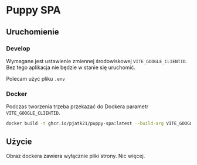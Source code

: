 # Puppy SPA

## Uruchomienie

### Develop
Wymagane jest ustawienie zmiennej środowiskowej `VITE_GOOGLE_CLIENTID`.
Bez tego aplikacja nie będzie w stanie się uruchomić.

Polecam użyć pliku `.env`

### Docker
Podczas tworzenia trzeba przekazać do Dockera parametr `VITE_GOOGLE_CLIENTID`.

```sh
docker build -t ghcr.io/pjatk21/puppy-spa:latest --build-arg VITE_GOOGLE_CLIENTID="notsoscrect.apps.googleusercontent.com" .
```

## Użycie
Obraz dockera zawiera wyłącznie pliki strony. Nic więcej.


